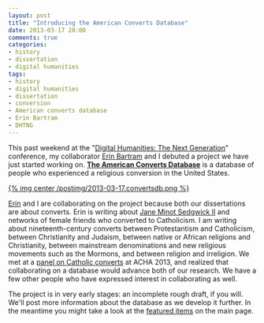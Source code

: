 ```yaml
---
layout: post
title: "Introducing the American Converts Database"
date: 2013-03-17 20:00
comments: true
categories: 
- history
- dissertation
- digital humanities 
tags:
- history
- digital humanities
- dissertation
- conversion
- American converts database
- Erin Bartram
- DHTNG
---
```


This past weekend at the "[Digital Humanities: The Next Generation][]"
conference, my collaborator [Erin Bartram][] and I debuted a project we
have just started working on. **[The American Converts Database][]** is
a database of people who experienced a religious conversion in the
United States.

[{% img center /postimg/2013-03-17.convertsdb.png %}][The American
Converts Database]

<!--more-->

[Erin][Erin Bartram] and I are collaborating on the project because both
our dissertations are about converts. Erin is writing about [Jane Minot
Sedgwick II][] and networks of female friends who converted to
Catholicism. I am writing about nineteenth-century converts between
Protestantism and Catholicism, between Christianity and Judaism, between
native or African religions and Christianity, between mainstream
denominations and new religious movements such as the Mormons, and
between religion and irreligion. We met at a [panel on Catholic
converts][] at ACHA 2013, and realized that collaborating on a database
would advance both of our research. We have a few other people who have
expressed interest in collaborating as well.

The project is in very early stages: an incomplete rough draft, if you
will. We'll post more information about the database as we develop it
further. In the meantime you might take a look at the [featured
items][The American Converts Database] on the main page.

  [Digital Humanities: The Next Generation]: http://web.simmons.edu/~fairb/dhsymposium/program.html
  [Erin Bartram]: http://history.uconn.edu/graduate/bartram.php
  [The American Converts Database]: http://americanconverts.org
  [Jane Minot Sedgwick II]: http://americanconverts.org/items/show/5
  [panel on Catholic converts]: http://aha.confex.com/aha/2013/webprogram/Session9264.html
